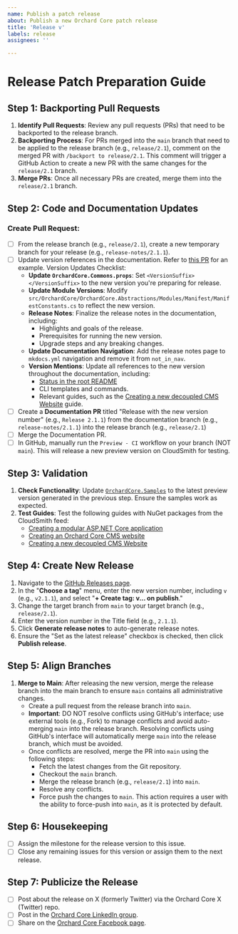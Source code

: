 ```yaml
---
name: Publish a patch release
about: Publish a new Orchard Core patch release
title: 'Release v'
labels: release
assignees: ''

---
```


# Release Patch Preparation Guide

## Step 1: Backporting Pull Requests

1. **Identify Pull Requests**: Review any pull requests (PRs) that need to be backported to the release branch.
2. **Backporting Process**: For PRs merged into the `main` branch that need to be applied to the release branch (e.g., `release/2.1`), comment on the merged PR with `/backport to release/2.1`. This comment will trigger a GitHub Action to create a new PR with the same changes for the `release/2.1` branch.
3. **Merge PRs**: Once all necessary PRs are created, merge them into the `release/2.1` branch.

## Step 2: Code and Documentation Updates

### Create Pull Request:

  - [ ] From the release branch (e.g., `release/2.1`), create a new temporary branch for your release (e.g., `release-notes/2.1.1`).
  - [ ] Update version references in the documentation. Refer to [this PR](https://github.com/OrchardCMS/OrchardCore/pull/17065/files) for an example. Version Updates Checklist:
     - **Update `OrchardCore.Commons.props`**: Set `<VersionSuffix></VersionSuffix>` to the new version you're preparing for release.
     - **Update Module Versions**: Modify `src/OrchardCore/OrchardCore.Abstractions/Modules/Manifest/ManifestConstants.cs` to reflect the new version.
     - **Release Notes**: Finalize the release notes in the documentation, including:
       - Highlights and goals of the release.
       - Prerequisites for running the new version.
       - Upgrade steps and any breaking changes.
     - **Update Documentation Navigation**: Add the release notes page to `mkdocs.yml` navigation and remove it from `not_in_nav`.
     - **Version Mentions**: Update all references to the new version throughout the documentation, including:
       - [Status in the root README](https://docs.orchardcore.net/en/latest/#status)
       - CLI templates and commands.
       - Relevant guides, such as the [Creating a new decoupled CMS Website](https://docs.orchardcore.net/en/latest/guides/decoupled-cms/) guide.
  - [ ] Create a **Documentation PR** titled "Release with the new version number" (e.g., `Release 2.1.1`) from the documentation branch (e.g., `release-notes/2.1.1`) into the release branch (e.g., `release/2.1`)
  - [ ] Merge the Documentation PR.
  - [ ] In GitHub, manually run the `Preview - CI` workflow on your branch (NOT `main`). This will release a new preview version on CloudSmith for testing.

## Step 3: Validation

1. **Check Functionality**: Update [`OrchardCore.Samples`](https://github.com/OrchardCMS/OrchardCore.Samples) to the latest preview version generated in the previous step. Ensure the samples work as expected.
2. **Test Guides**: Test the following guides with NuGet packages from the CloudSmith feed:
   - [Creating a modular ASP.NET Core application](https://docs.orchardcore.net/en/latest/guides/create-modular-application-mvc/)
   - [Creating an Orchard Core CMS website](https://docs.orchardcore.net/en/latest/guides/create-cms-application/)
   - [Creating a new decoupled CMS Website](https://docs.orchardcore.net/en/latest/guides/decoupled-cms/)

## Step 4: Create New Release

1. Navigate to the [GitHub Releases page](https://github.com/OrchardCMS/OrchardCore/releases/new).
2. In the "**Choose a tag**" menu, enter the new version number, including `v` (e.g., `v2.1.1`), and select "**+ Create tag: v... on publish**."
3. Change the target branch from `main` to your target branch (e.g., `release/2.1`).
4. Enter the version number in the Title field (e.g., `2.1.1`).
5. Click **Generate release notes** to auto-generate release notes.
6. Ensure the "Set as the latest release" checkbox is checked, then click **Publish release**.

## Step 5: Align Branches

1. **Merge to Main**: After releasing the new version, merge the release branch into the main branch to ensure `main` contains all administrative changes.
   - Create a pull request from the release branch into `main`.
   - **Important**: DO NOT resolve conflicts using GitHub's interface; use external tools (e.g., Fork) to manage conflicts and avoid auto-merging `main` into the release branch. Resolving conflicts using GitHub's interface will automatically merge `main` into the release branch, which must be avoided.
   - Once conflicts are resolved, merge the PR into `main` using the following steps:
     - Fetch the latest changes from the Git repository.
     - Checkout the `main` branch.
     - Merge the release branch (e.g., `release/2.1`) into `main`.
     - Resolve any conflicts.
     - Force push the changes to `main`. This action requires a user with the ability to force-push into `main`, as it is protected by default.

## Step 6: Housekeeping

- [ ] Assign the milestone for the release version to this issue.
- [ ] Close any remaining issues for this version or assign them to the next release.

## Step 7: Publicize the Release

- [ ] Post about the release on X (formerly Twitter) via the Orchard Core X (Twitter) repo.
- [ ] Post in the [Orchard Core LinkedIn group](https://www.linkedin.com/groups/13605669/).
- [ ] Share on the [Orchard Core Facebook page](https://www.facebook.com/OrchardCore/).
